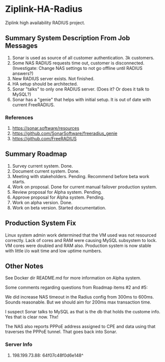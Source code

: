 # Ziplink-HA-Radius
Ziplink high availability RADIUS project.

## Summary System Description From Job Messages

 1. Sonar is used as source of all customer authentication. 3k customers.
 2. Some NAS RADIUS requests time out, customer is disconnected. (Investigate: Change NAS settings to not go offline until RADIUS answers?)
 3. New RADIUS server exists. Not finished. 
 4. HA setup should be architected.
 5. Sonar "talks" to only one RADIUS server. (Does it? Or does it talk to MySQL?)
 6. Sonar has a "genie" that helps with initial setup. It is out of date with current FreeRADIUS.

### References

 1. https://sonar.software/resources
 1. https://github.com/SonarSoftware/freeradius_genie
 1. https://github.com/FreeRADIUS

## Summary Roadmap
 1. Survey current system. Done.
 1. Document current system. Done.
 1. Meeting with stakeholders. Pending. Recommend before beta work starts.
 1. Work on proposal. Done for current manual failover production system.
 1. Review proposal for Alpha system. Pending.
 1. Approve proposal for Alpha system. Pending.
 1. Work on alpha version. Done.
 1. Work on beta version. Started documentation.

## Production System Fix
Linux system admin work determined that the VM used was not resourced correctly. Lack of cores and RAM were
causing MySQL subsystem to lock. VM cores  were doubled and RAM also. Production system is now stable with little i/o wait time
and low uptime numbers.

## Other Notes

See Docker dir README.md for more information on Alpha system.

Some comments regarding questions from Roadmap items #2 and #5:

We did increase NAS timeout in the Radius config from 300ms to 600ms. Sounds reasonable. But we should aim for 200ms max transaction time.

I suspect Sonar talks to MySQL as that is the db that holds the custome info. Yes that is clear now. Thx!

The NAS also reports PPPoE address assigned to CPE and data using that traverses the PPPoE tunnel. That goes back into Sonar.

### Server Info

 1. 198.199.73.88: 64f07c48f0d6e148^
 
